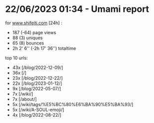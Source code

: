 # 22/06/2023 01:34 - Umami report
for www.shifeiti.com [24h] :

 - 187 (-64) page views
 - 88 (3) uniques
 - 65 (8) bounces
 - 2h 2' 6'' (-2h 17' 36'') totaltime


top 10 urls:
 - 43x [/blog/2022-12-09/]
 - 36x [/]
 - 23x [/blog/2022-12-22/]
 - 22x [/blog/2023-01-12/]
 - 9x [/blog/2022-05-07/]
 - 7x [/wiki/]
 - 7x [/about/]
 - 5x [/wiki/tags/%E5%BC%80%E6%BA%90%E5%BA%93/]
 - 5x [/wiki/A-SOUL-emoji/]
 - 4x [/blog/2022-08-22/]



